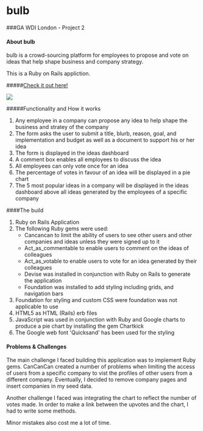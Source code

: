 # bulb

###GA WDI London - Project 2

#### About bulb

bulb is a crowd-sourcing platform for employees to propose and vote on ideas that help shape business and company strategy.

This is a Ruby on Rails appliction.


#####[Check it out here!](https://bulbapp.herokuapp.com/)


![](/assets/images/bulb_homepage.jpg)

#####Functionality and How it works

1. Any employee in a company can propose any idea to help shape the business and stratey of the company
2. The form asks the user to submit a title, blurb, reason, goal, and implementation and budget as well as a document to support his or her idea
3. The form is displayed in the ideas dashboard
4. A comment box enables all employees to discuss the idea
5. All employees can only vote once for an idea 
6. The percentage of votes in favour of an idea will be displayed in a pie chart
7. The 5 most popular ideas in a company will be displayed in the ideas dashboard above all ideas generated by the employees of a specific company


####The build

1. Ruby on Rails Application
2. The following Ruby gems were used:
    - Cancancan to limit the ability of users to see other users and other companies and ideas unless they were signed up to it
    - Act_as_commentable to enable users to comment on the ideas of colleagues
    - Act_as_votable to enable users to vote for an idea generated by their colleagues 
    - Devise was installed in conjunction with Ruby on Rails to generate the application
    - Foundation was installed to add styling including grids, and navigation bars
3. Foundation for styling and custom CSS were foundation was not applicable to use
4. HTML5 as HTML (Rails) erb files
5. JavaScript was used in conjunction with Ruby and Google charts to produce a pie chart by installing the gem Chartkick  
6. The Google web font 'Quicksand' has been used for the styling 


#### Problems & Challenges

The main challenge I faced building this application was to implement Ruby gems. CanCanCan created a number of problems when limiting the access of users from a specific company to vist the profiles of other users from a different company. Eventually, I decided to remove company pages and insert companies in my seed data. 


Another challenge I faced was integrating the chart to reflect the number of votes made. In order to make a link between the upvotes and the chart, I had to write some methods.   

Minor mistakes also cost me a lot of time. 